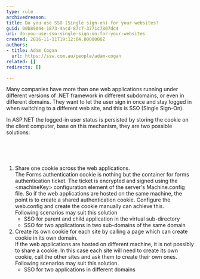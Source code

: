 ```yaml
---
type: rule
archivedreason: 
title: Do you use SSO (Single sign-on) for your websites?
guid: 00b89044-1873-4acd-87c7-3771c7807dc4
uri: do-you-use-sso-single-sign-on-for-your-websites
created: 2016-11-11T19:12:04.0000000Z
authors:
- title: Adam Cogan
  url: https://ssw.com.au/people/adam-cogan
related: []
redirects: []

---
```



<p>Many companies have more than one web applications running under different versions of .NET framework in different subdomains, or even in different domains. They want to let the user sign in once and stay logged in when switching to a different web site, and this is SSO (Single Sign-On).</p><p>In ASP.NET the logged-in user status is persisted by storing the cookie on the client computer, base on this mechanism, they are two possible solutions​&#58;<br></p><br>
<br><excerpt class='endintro'></excerpt><br>
<ol><li>​​Share one cookie across the web applications.&#160;<br>The Forms authentication cookie is nothing but the container for forms authentication ticket. The ticket is encrypted and signed using the &lt;machineKey&gt; configuration element of the server's Machine.config file. So if the web applications are hosted on the same machine, the point is to create a shared authentication cookie. Configure the web.config and create the cookie manually can achieve this.&#160;<br>Following scenarios may suit this solution
   <ul><li>SSO for parent and child application in the virtual sub-directory</li><li>SSO for two applications in two sub-domains of the same domain</li></ul></li><li>Create its own cookie for each site by calling a page which can create cookie in its own domain.&#160;<br>If the web applications are hosted on different machine, it is not possibly to share a cookie. In this case each site will need to create its own cookie, call the other sites and ask them to create their own ones.&#160;<br>Following scenarios may suit this solution.
   <ul><li>SSO for two applications in different domains</li></ul></li></ol>
​​<br>


